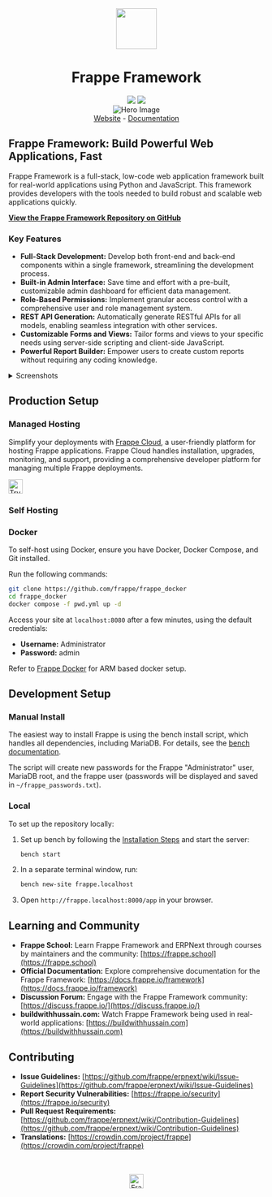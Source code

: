 <div align="center" markdown="1">
	<img src=".github/framework-logo-new.svg" width="80" height="80"/>
	<h1>Frappe Framework</h1>
</div>

<div align="center">
	<a target="_blank" href="LICENSE" title="License: MIT"><img src="https://img.shields.io/badge/License-MIT-success.svg"></a>
	<a href="https://codecov.io/gh/frappe/frappe"><img src="https://codecov.io/gh/frappe/frappe/branch/develop/graph/badge.svg?token=XoTa679hIj"/></a>
</div>
<div align="center">
	<img src=".github/hero-image.png" alt="Hero Image" />
</div>
<div align="center">
    <a href="https://frappe.io/framework">Website</a>
    -
    <a href="https://docs.frappe.io/framework">Documentation</a>
</div>

## Frappe Framework: Build Powerful Web Applications, Fast

Frappe Framework is a full-stack, low-code web application framework built for real-world applications using Python and JavaScript.  This framework provides developers with the tools needed to build robust and scalable web applications quickly.

**[View the Frappe Framework Repository on GitHub](https://github.com/frappe/frappe)**

### Key Features

*   **Full-Stack Development:** Develop both front-end and back-end components within a single framework, streamlining the development process.
*   **Built-in Admin Interface:** Save time and effort with a pre-built, customizable admin dashboard for efficient data management.
*   **Role-Based Permissions:** Implement granular access control with a comprehensive user and role management system.
*   **REST API Generation:** Automatically generate RESTful APIs for all models, enabling seamless integration with other services.
*   **Customizable Forms and Views:** Tailor forms and views to your specific needs using server-side scripting and client-side JavaScript.
*   **Powerful Report Builder:** Empower users to create custom reports without requiring any coding knowledge.

<details>
<summary>Screenshots</summary>

![List View](.github/fw-list-view.png)
![Form View](.github/fw-form-view.png)
![Role Permission Manager](.github/fw-rpm.png)
</details>

## Production Setup

### Managed Hosting

Simplify your deployments with [Frappe Cloud](https://frappecloud.com), a user-friendly platform for hosting Frappe applications. Frappe Cloud handles installation, upgrades, monitoring, and support, providing a comprehensive developer platform for managing multiple Frappe deployments.

<div>
    <a href="https://frappecloud.com/" target="_blank">
        <picture>
            <source media="(prefers-color-scheme: dark)" srcset="https://frappe.io/files/try-on-fc-white.png">
            <img src="https://frappe.io/files/try-on-fc-black.png" alt="Try on Frappe Cloud" height="28" />
        </picture>
    </a>
</div>

### Self Hosting

### Docker

To self-host using Docker, ensure you have Docker, Docker Compose, and Git installed.

Run the following commands:

```bash
git clone https://github.com/frappe/frappe_docker
cd frappe_docker
docker compose -f pwd.yml up -d
```

Access your site at `localhost:8080` after a few minutes, using the default credentials:

*   **Username:** Administrator
*   **Password:** admin

Refer to [Frappe Docker](https://github.com/frappe/frappe_docker?tab=readme-ov-file#to-run-on-arm64-architecture-follow-this-instructions) for ARM based docker setup.

## Development Setup

### Manual Install

The easiest way to install Frappe is using the bench install script, which handles all dependencies, including MariaDB. For details, see the [bench documentation](https://github.com/frappe/bench).

The script will create new passwords for the Frappe "Administrator" user, MariaDB root, and the frappe user (passwords will be displayed and saved in `~/frappe_passwords.txt`).

### Local

To set up the repository locally:

1.  Set up bench by following the [Installation Steps](https://docs.frappe.io/framework/user/en/installation) and start the server:
    ```bash
    bench start
    ```
2.  In a separate terminal window, run:
    ```bash
    bench new-site frappe.localhost
    ```
3.  Open `http://frappe.localhost:8000/app` in your browser.

## Learning and Community

*   **Frappe School:** Learn Frappe Framework and ERPNext through courses by maintainers and the community: [https://frappe.school](https://frappe.school)
*   **Official Documentation:** Explore comprehensive documentation for the Frappe Framework: [https://docs.frappe.io/framework](https://docs.frappe.io/framework)
*   **Discussion Forum:** Engage with the Frappe Framework community: [https://discuss.frappe.io/](https://discuss.frappe.io/)
*   **buildwithhussain.com:** Watch Frappe Framework being used in real-world applications: [https://buildwithhussain.com](https://buildwithhussain.com)

## Contributing

*   **Issue Guidelines:** [https://github.com/frappe/erpnext/wiki/Issue-Guidelines](https://github.com/frappe/erpnext/wiki/Issue-Guidelines)
*   **Report Security Vulnerabilities:** [https://frappe.io/security](https://frappe.io/security)
*   **Pull Request Requirements:** [https://github.com/frappe/erpnext/wiki/Contribution-Guidelines](https://github.com/frappe/erpnext/wiki/Contribution-Guidelines)
*   **Translations:** [https://crowdin.com/project/frappe](https://crowdin.com/project/frappe)

<br>
<br>
<div align="center">
	<a href="https://frappe.io" target="_blank">
		<picture>
			<source media="(prefers-color-scheme: dark)" srcset="https://frappe.io/files/Frappe-white.png">
			<img src="https://frappe.io/files/Frappe-black.png" alt="Frappe Technologies" height="28"/>
		</picture>
	</a>
</div>